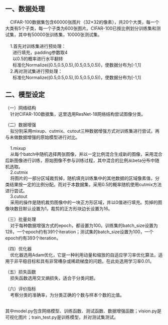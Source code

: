 ## 一、数据处理
&nbsp;&nbsp;&nbsp;&nbsp;CIFAR-100数据集包含60000张图片（32×32的像素），共20个大类，每一个大类有5个子类，每一个子类为600张图片。CIFAR-100已按比例划分训练集和测试集，其中有50000张训练集，10000张测试集。<br>
<br>
&nbsp;&nbsp;&nbsp;&nbsp;1.首先对训练集进行预处理：<br>
&nbsp;&nbsp;&nbsp;&nbsp;&nbsp;&nbsp;进行填充，padding参数取4<br>
&nbsp;&nbsp;&nbsp;&nbsp;&nbsp;&nbsp;以0.5的概率进行水平翻转<br>
&nbsp;&nbsp;&nbsp;&nbsp;&nbsp;&nbsp;标准化Normalize((0.5,0.5,0.5),(0.5,0.5,0.5))，使数据分布为[-1,1]<br>
&nbsp;&nbsp;&nbsp;&nbsp;2.再对测试集进行预处理：<br>
&nbsp;&nbsp;&nbsp;&nbsp;&nbsp;&nbsp;标准化Normalize((0.5,0.5,0.5),(0.5,0.5,0.5))，使数据分布为[-1,1]<br>

## 二、模型设定
（一）网络结构<br>
&nbsp;&nbsp;&nbsp;&nbsp;针对CIFAR-100数据集，这里选用ResNet-18网络结构尝试图像分类。<br>

（二）数据增强<br>
&nbsp;&nbsp;&nbsp;&nbsp;拟分别采用mixup、cutmix、cutout三种数据增强方式对训练集进行尝试，再与未做数据增强的原始模型进行对比。<br>
<br>
&nbsp;&nbsp;&nbsp;&nbsp;1.mixup<br>
&nbsp;&nbsp;&nbsp;&nbsp;从每个batch中随机选择两张图像，并以一定比例混合生成新的图像，采用混合后新图像进行训练，原始图像不参与训练过程，其中混合的比例从beta分布中随机选取。<br>
&nbsp;&nbsp;&nbsp;&nbsp;2.cutmix<br>
&nbsp;&nbsp;&nbsp;&nbsp;将图片的一部分区域裁剪掉，随机填充训练集中的其他数据的区域像素值，分类结果按一定的比例分配。而对于本数据集，采用0.5的概率随机使用cutmix方法进行尝试。<br>
&nbsp;&nbsp;&nbsp;&nbsp;3.cutout<br>
&nbsp;&nbsp;&nbsp;&nbsp;采用的操作是随机裁剪图像中的一块正方形区域，并以0值进行填充。剪掉的图像块数目默认设置为1，裁剪的正方形块边长设置为16。<br>

（三）批量处理<br>
&nbsp;&nbsp;&nbsp;&nbsp;对于每种数据增强方式的epoch，都设置为100。训练集的batch_size设置为128，一个epoch约有391个iteration；测试集的batch_size设置为100，一个epoch约有393个iteration。

（四）优化器<br>
&nbsp;&nbsp;&nbsp;&nbsp;优化器选用Adam优化，它是一种利用动量和缩放的自适应学习率优化算法，适用于非平稳目标和具有非常嘈杂或稀疏梯度的问题。在此处选用学习率0.01。<br>

（五）损失函数<br>
&nbsp;&nbsp;&nbsp;&nbsp;损失函数选用交叉熵损失，适合于分类问题。<br>

（六）评价指标<br>
&nbsp;&nbsp;&nbsp;&nbsp;考察分类的准确率，为分类正确的个数与样本个数的比值。<br>

<br>
其中model.py包含网络模型、训练函数、测试函数、数据增强函数；vision.py是可视化图片；train_test.py是训练模型，并对测试集测试。
